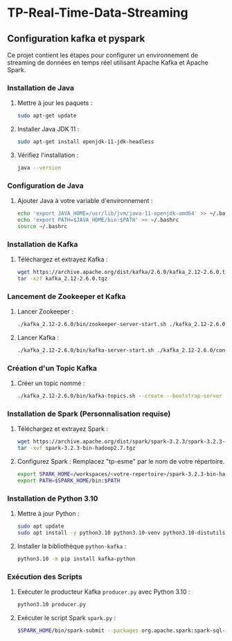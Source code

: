 # TP-Real-Time-Data-Streaming


## Configuration kafka et pyspark

Ce projet contient les étapes pour configurer un environnement de streaming de données en temps réel utilisant Apache Kafka et Apache Spark.

### Installation de Java

1. Mettre à jour les paquets :
   ```bash
   sudo apt-get update
   ```
2. Installer Java JDK 11 :
   ```bash
   sudo apt-get install openjdk-11-jdk-headless
   ```
3. Vérifiez l'installation :
   ```bash
   java --version
   ```

### Configuration de Java

1. Ajouter Java à votre variable d'environnement :
   ```bash
   echo 'export JAVA_HOME=/usr/lib/jvm/java-11-openjdk-amd64' >> ~/.bashrc
   echo 'export PATH=$JAVA_HOME/bin:$PATH' >> ~/.bashrc
   source ~/.bashrc
   ```

### Installation de Kafka

1. Téléchargez et extrayez Kafka :
   ```bash
   wget https://archive.apache.org/dist/kafka/2.6.0/kafka_2.12-2.6.0.tgz
   tar -xzf kafka_2.12-2.6.0.tgz
   ```

### Lancement de Zookeeper et Kafka

1. Lancer Zookeeper :
   ```bash
   ./kafka_2.12-2.6.0/bin/zookeeper-server-start.sh ./kafka_2.12-2.6.0/config/zookeeper.properties
   ```
2. Lancer Kafka :
   ```bash
   ./kafka_2.12-2.6.0/bin/kafka-server-start.sh ./kafka_2.12-2.6.0/config/server.properties
   ```

### Création d'un Topic Kafka

1. Créer un topic nommé :
   ```bash
   ./kafka_2.12-2.6.0/bin/kafka-topics.sh --create --bootstrap-server localhost:9092 --replication-factor 1 --partitions 1 --topic tp-meteo
   ```

### Installation de Spark (Personnalisation requise)

1. Téléchargez et extrayez Spark :
   ```bash
   wget https://archive.apache.org/dist/spark/spark-3.2.3/spark-3.2.3-bin-hadoop2.7.tgz
   tar -xvf spark-3.2.3-bin-hadoop2.7.tgz
   ```
2. Configurez Spark :
   Remplacez "tp-esme" par le nom de votre répertoire.
   ```bash
   export SPARK_HOME=/workspaces/<votre-repertoire>/spark-3.2.3-bin-hadoop2.7
   export PATH=$SPARK_HOME/bin:$PATH
   ```

### Installation de Python 3.10

1. Mettre à jour Python :
   ```bash
   sudo apt update
   sudo apt install -y python3.10 python3.10-venv python3.10-distutils
   ```
2. Installer la bibliothèque `python-kafka` :
   ```bash
   python3.10 -m pip install kafka-python
   ```

### Exécution des Scripts

1. Exécuter le producteur Kafka `producer.py` avec Python 3.10 :

   ```bash
   python3.10 producer.py
   ```

2. Exécuter le script Spark `spark.py` :

   ```bash
   $SPARK_HOME/bin/spark-submit --packages org.apache.spark:spark-sql-kafka-0-10_2.12:3.2.3 spark.py
   ```
